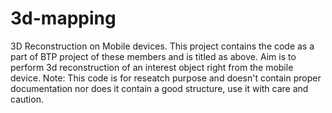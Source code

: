 3d-mapping
==========
3D Reconstruction on Mobile devices.
This project contains the code as a part of BTP project of these members and is titled as above.
Aim is to perform 3d reconstruction of an interest object right from the mobile device.
Note: This code is for reseatch purpose and doesn't contain proper documentation nor does it contain a good structure, use it with care and caution.